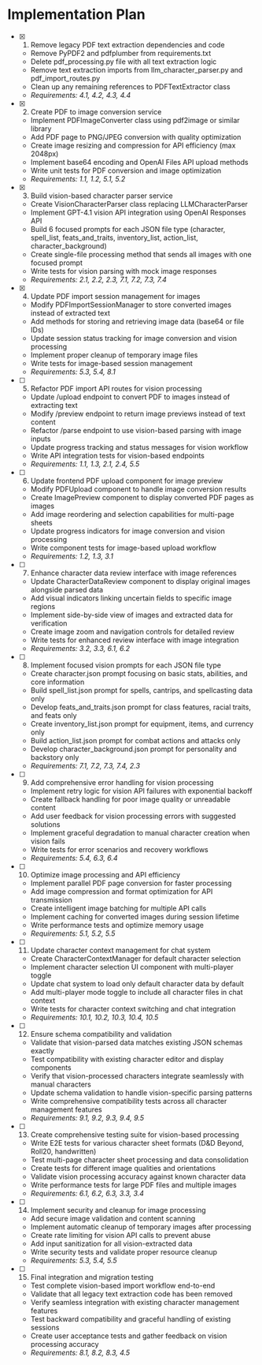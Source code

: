   # Implementation Plan

- [x] 1. Remove legacy PDF text extraction dependencies and code












  - Remove PyPDF2 and pdfplumber from requirements.txt
  - Delete pdf_processing.py file with all text extraction logic
  - Remove text extraction imports from llm_character_parser.py and pdf_import_routes.py
  - Clean up any remaining references to PDFTextExtractor class
  - _Requirements: 4.1, 4.2, 4.3, 4.4_

- [x] 2. Create PDF to image conversion service





  - Implement PDFImageConverter class using pdf2image or similar library
  - Add PDF page to PNG/JPEG conversion with quality optimization
  - Create image resizing and compression for API efficiency (max 2048px)
  - Implement base64 encoding and OpenAI Files API upload methods
  - Write unit tests for PDF conversion and image optimization
  - _Requirements: 1.1, 1.2, 5.1, 5.2_

- [x] 3. Build vision-based character parser service





  - Create VisionCharacterParser class replacing LLMCharacterParser
  - Implement GPT-4.1 vision API integration using OpenAI Responses API
  - Build 6 focused prompts for each JSON file type (character, spell_list, feats_and_traits, inventory_list, action_list, character_background)
  - Create single-file processing method that sends all images with one focused prompt
  - Write tests for vision parsing with mock image responses
  - _Requirements: 2.1, 2.2, 2.3, 7.1, 7.2, 7.3, 7.4_

- [x] 4. Update PDF import session management for images





  - Modify PDFImportSessionManager to store converted images instead of extracted text
  - Add methods for storing and retrieving image data (base64 or file IDs)
  - Update session status tracking for image conversion and vision processing
  - Implement proper cleanup of temporary image files
  - Write tests for image-based session management
  - _Requirements: 5.3, 5.4, 8.1_

- [ ] 5. Refactor PDF import API routes for vision processing
  - Update /upload endpoint to convert PDF to images instead of extracting text
  - Modify /preview endpoint to return image previews instead of text content
  - Refactor /parse endpoint to use vision-based parsing with image inputs
  - Update progress tracking and status messages for vision workflow
  - Write API integration tests for vision-based endpoints
  - _Requirements: 1.1, 1.3, 2.1, 2.4, 5.5_

- [ ] 6. Update frontend PDF upload component for image preview
  - Modify PDFUpload component to handle image conversion results
  - Create ImagePreview component to display converted PDF pages as images
  - Add image reordering and selection capabilities for multi-page sheets
  - Update progress indicators for image conversion and vision processing
  - Write component tests for image-based upload workflow
  - _Requirements: 1.2, 1.3, 3.1_

- [ ] 7. Enhance character data review interface with image references
  - Update CharacterDataReview component to display original images alongside parsed data
  - Add visual indicators linking uncertain fields to specific image regions
  - Implement side-by-side view of images and extracted data for verification
  - Create image zoom and navigation controls for detailed review
  - Write tests for enhanced review interface with image integration
  - _Requirements: 3.2, 3.3, 6.1, 6.2_

- [ ] 8. Implement focused vision prompts for each JSON file type
  - Create character.json prompt focusing on basic stats, abilities, and core information
  - Build spell_list.json prompt for spells, cantrips, and spellcasting data only
  - Develop feats_and_traits.json prompt for class features, racial traits, and feats only
  - Create inventory_list.json prompt for equipment, items, and currency only
  - Build action_list.json prompt for combat actions and attacks only
  - Develop character_background.json prompt for personality and backstory only
  - _Requirements: 7.1, 7.2, 7.3, 7.4, 2.3_

- [ ] 9. Add comprehensive error handling for vision processing
  - Implement retry logic for vision API failures with exponential backoff
  - Create fallback handling for poor image quality or unreadable content
  - Add user feedback for vision processing errors with suggested solutions
  - Implement graceful degradation to manual character creation when vision fails
  - Write tests for error scenarios and recovery workflows
  - _Requirements: 5.4, 6.3, 6.4_

- [ ] 10. Optimize image processing and API efficiency
  - Implement parallel PDF page conversion for faster processing
  - Add image compression and format optimization for API transmission
  - Create intelligent image batching for multiple API calls
  - Implement caching for converted images during session lifetime
  - Write performance tests and optimize memory usage
  - _Requirements: 5.1, 5.2, 5.5_

- [ ] 11. Update character context management for chat system
  - Create CharacterContextManager for default character selection
  - Implement character selection UI component with multi-player toggle
  - Update chat system to load only default character data by default
  - Add multi-player mode toggle to include all character files in chat context
  - Write tests for character context switching and chat integration
  - _Requirements: 10.1, 10.2, 10.3, 10.4, 10.5_

- [ ] 12. Ensure schema compatibility and validation
  - Validate that vision-parsed data matches existing JSON schemas exactly
  - Test compatibility with existing character editor and display components
  - Verify that vision-processed characters integrate seamlessly with manual characters
  - Update schema validation to handle vision-specific parsing patterns
  - Write comprehensive compatibility tests across all character management features
  - _Requirements: 9.1, 9.2, 9.3, 9.4, 9.5_

- [ ] 13. Create comprehensive testing suite for vision-based processing
  - Write E2E tests for various character sheet formats (D&D Beyond, Roll20, handwritten)
  - Test multi-page character sheet processing and data consolidation
  - Create tests for different image qualities and orientations
  - Validate vision processing accuracy against known character data
  - Write performance tests for large PDF files and multiple images
  - _Requirements: 6.1, 6.2, 6.3, 3.3, 3.4_

- [ ] 14. Implement security and cleanup for image processing
  - Add secure image validation and content scanning
  - Implement automatic cleanup of temporary images after processing
  - Create rate limiting for vision API calls to prevent abuse
  - Add input sanitization for all vision-extracted data
  - Write security tests and validate proper resource cleanup
  - _Requirements: 5.3, 5.4, 5.5_

- [ ] 15. Final integration and migration testing
  - Test complete vision-based import workflow end-to-end
  - Validate that all legacy text extraction code has been removed
  - Verify seamless integration with existing character management features
  - Test backward compatibility and graceful handling of existing sessions
  - Create user acceptance tests and gather feedback on vision processing accuracy
  - _Requirements: 8.1, 8.2, 8.3, 4.5_